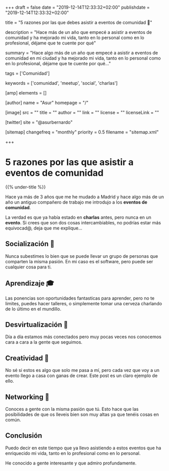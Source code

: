 +++
draft = false
date = "2019-12-14T12:33:32+02:00"
publishdate = "2019-12-14T12:33:32+02:00"

title = "5 razones por las que debes asistir a eventos de comunidad 🦄"

description = "Hace más de un año que empecé a asistir a eventos de comunidad y ha mejorado mi vida, tanto en lo personal como en lo profesional, déjame que te cuente por qué"

summary = "Hace algo más de un año que empecé a asistir a eventos de comunidad en mi ciudad y ha mejorado mi vida, tanto en lo personal como en lo profesional, déjame que te cuente por qué..."

tags = ['Comunidad']

keywords = ['comunidad', 'meetup', 'social', 'charlas']

[amp]
    elements = []

[author]
    name = "Asur"
    homepage = "/"

[image]
    src = ""
    title = ""
    author = ""
    link = ""
    license = ""
    licenseLink = ""

[twitter]
    site = "@asurbernardo"

[sitemap]
  changefreq = "monthly"
  priority = 0.5
  filename = "sitemap.xml"

+++

# 5 razones por las que asistir a eventos de comunidad

{{% under-title %}}

Hace ya más de 3 años que me he mudado a Madrid y hace algo más de un año un antiguo compañero de trabajo me introdujo a los **eventos de comunidad**.

La verdad es que ya había estado en **charlas** antes, pero nunca en un **evento**. Si crees que son dos cosas intercambiables, no podrías estar más equivocad@, deja que me explique...

## Socialización 🐧

Nunca subestimes lo bien que se puede llevar un grupo de personas que comparten la misma pasión. En mi caso es el software, pero puede ser cualquier cosa para ti.

## Aprendizaje 🎓

Las ponencias son oportunidades fantasticas para aprender, pero no te limites, puedes hacer talleres, o simplemente tomar una cerveza charlando de lo último en el mundillo.

## Desvirtualización 📱

Día a día estamos más conectados pero muy pocas veces nos conocemos cara a cara a la gente que seguimos.

## Creatividad 🔋

No sé si estos es algo que solo me pasa a mí, pero cada vez que voy a un evento llego a casa con ganas de crear. Este post es un claro ejemplo de ello.

## Networking 🦜

Conoces a gente con la misma pasión que tú. Esto hace que las posibilidades de que os lleveis bien son muy altas ya que tenéis cosas en común.

## Conclusión

Puedo decir en este tiempo que ya llevo asistiendo a estos eventos que ha enriquecido mi vida, tanto en lo profesional como en lo personal.

He conocido a gente interesante y que admiro profundamente.

